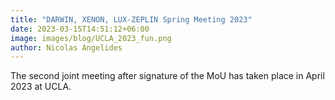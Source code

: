 ```yaml
---
title: "DARWIN, XENON, LUX-ZEPLIN Spring Meeting 2023"
date: 2023-03-15T14:51:12+06:00
image: images/blog/UCLA_2023_fun.png
author: Nicolas Angelides
---
```


The second joint meeting after signature of the MoU has taken place in April 2023 at UCLA. 
